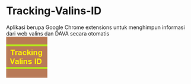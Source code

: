 # Tracking-Valins-ID  
Aplikasi berupa Google Chrome extensions untuk menghimpun informasi dari web valins dan DAVA secara otomatis  
![gambar0](icon.png)  
